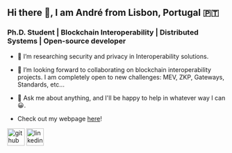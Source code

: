## Hi there 👋, I am André from Lisbon, Portugal :portugal:

### Ph.D. Student | Blockchain Interoperability | Distributed Systems | Open-source developer

- 🔭 I’m researching security and privacy in Interoperability solutions.

- 👯 I’m looking forward to collaborating on blockchain interoperability projects. I am completely open to new challenges: MEV, ZKP, Gateways, Standards, etc...

- 💬 Ask me about anything, and I'll be happy to help in whatever way I can 😀.

- Check out my webpage [here](ndreAugusto11.github.io)!

[<img src='https://cdn.jsdelivr.net/npm/simple-icons@3.0.1/icons/github.svg' alt='github' height='40'>](https://github.com/AndreAugusto11)  [<img src='https://cdn.jsdelivr.net/npm/simple-icons@3.0.1/icons/linkedin.svg' alt='linkedin' height='40'>](https://www.linkedin.com/in/andreaaugusto//)  
